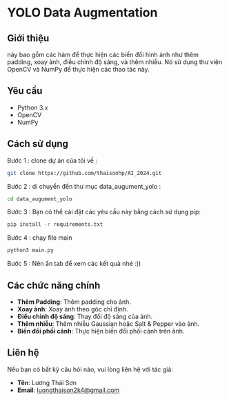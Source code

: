 # YOLO Data Augmentation

## Giới thiệu

 này bao gồm các hàm để thực hiện các biến đổi hình ảnh như thêm padding, xoay ảnh, điều chỉnh độ sáng, và thêm nhiễu. Nó sử dụng thư viện OpenCV và NumPy để thực hiện các thao tác này.

## Yêu cầu

- Python 3.x
- OpenCV
- NumPy

## Cách sử dụng
Bước 1 : clone dự án của tôi về : 

```bash
git clone https://github.com/thaisonhp/AI_2024.git
```

Bước 2 : di chuyển đến thư mục data_augument_yolo : 


```bash 
cd data_augument_yolo
```


Bước 3 : Bạn có thể cài đặt các yêu cầu này bằng cách sử dụng pip:

```bash
pip install -r requirements.txt
```

Bước 4 : chạy file main 

```bash 
python3 main.py 
```
Bước 5 : Nên ấn tab để xem các kết quả nhé :))
## Các chức năng chính

- **Thêm Padding**: Thêm padding cho ảnh.
- **Xoay ảnh**: Xoay ảnh theo góc chỉ định.
- **Điều chỉnh độ sáng**: Thay đổi độ sáng của ảnh.
- **Thêm nhiễu**: Thêm nhiễu Gaussian hoặc Salt & Pepper vào ảnh.
- **Biến đổi phối cảnh**: Thực hiện biến đổi phối cảnh trên ảnh.

## Liên hệ

Nếu bạn có bất kỳ câu hỏi nào, vui lòng liên hệ với tác giả:

- **Tên**: Lương Thái Sơn 
- **Email**: luongthaison2k4@gmail.com
